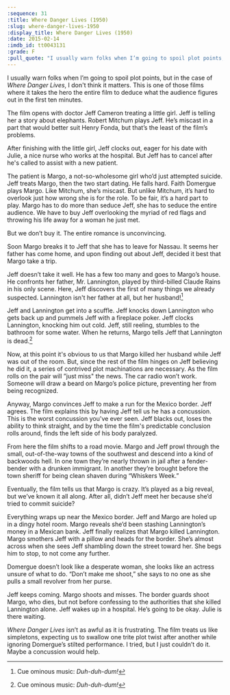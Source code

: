 ```yaml
---
:sequence: 31
:title: Where Danger Lives (1950)
:slug: where-danger-lives-1950
:display_title: Where Danger Lives (1950)
:date: 2015-02-14
:imdb_id: tt0043131
:grade: F
:pull_quote: "I usually warn folks when I’m going to spoil plot points, but in the case of _Where Danger Lives_, I don't think it matters. This is one of those films where it takes the hero the entire film to deduce what the audience figures out in the first ten minutes."
---
```

I usually warn folks when I’m going to spoil plot points, but in the case of _Where Danger Lives_, I don't think it matters. This is one of those films where it takes the hero the entire film to deduce what the audience figures out in the first ten minutes.

The film opens with doctor Jeff Cameron treating a little girl. Jeff is telling her a story about elephants. Robert Mitchum plays Jeff. He’s miscast in a part that would better suit Henry Fonda, but that’s the least of the film’s problems. 

After finishing with the little girl, Jeff clocks out, eager for  his date with Julie, a nice nurse who works at the hospital. But Jeff has to cancel after he's called to assist with a new patient.

The patient is Margo, a not-so-wholesome girl who’d just attempted suicide. Jeff treats Margo, then the two start dating. He falls hard. Faith Domergue plays Margo. Like Mitchum, she’s miscast. But unlike Mitchum, it’s hard to overlook just how wrong she is for the role. To be fair, it’s a hard part to play. 
Margo has to do more than seduce Jeff, she has to seduce the entire audience. We have to buy Jeff overlooking the myriad of red flags and throwing his life away for a woman he just met. 

But we don’t buy it. The entire romance is unconvincing. 

Soon Margo breaks it to Jeff that she has to leave for Nassau. It seems her father has come home, and upon finding out about Jeff, decided it best that Margo take a trip. 

Jeff doesn’t take it well. He has a few too many and goes to Margo’s house. He confronts her father, Mr. Lannington, played by third-billed Claude Rains in his only scene. Here, Jeff discovers the first of many things we already suspected. Lannington isn't her father at all, but her husband![^1] 

Jeff and Lannington get into a scuffle. Jeff knocks down Lannington who gets back up and pummels Jeff with a fireplace poker. Jeff clocks Lannington, knocking him out cold. Jeff, still reeling, stumbles to the bathroom for some water. When he returns, Margo tells Jeff that Lannington is dead.[^1]

Now, at this point it's obvious to us that Margo killed her husband while Jeff was out of the room. But, since the rest of the film hinges on Jeff believing he did it, a series of contrived plot machinations are necessary. As the film rolls on the pair will ”just miss" the news. The car radio won’t work. Someone will draw a beard on Margo’s police picture, preventing her from being recognized. 

Anyway, Margo convinces Jeff to make a run for the Mexico border. Jeff agrees. The film explains this by having Jeff tell us he has a concussion. This is the worst concussion you've ever seen. Jeff blacks out, loses the ability to think straight, and by the time the film's predictable conclusion rolls around, finds the left side of his body paralyzed.

From here the film shifts to a road movie. Margo and Jeff prowl through the small, out-of-the-way towns of the southwest and descend into a kind of backwoods hell. In one town they’re nearly thrown in jail after a fender-bender with a drunken immigrant. In another they’re brought before the town sheriff for being clean shaven during “Whiskers Week.” 

Eventually, the film tells us that Margo is crazy. It’s played as a big reveal, but we’ve known it all along. After all, didn’t Jeff meet her because she’d tried to commit suicide? 

Everything wraps up near the Mexico border. Jeff and Margo are holed up in a dingy hotel room. Margo reveals she’d been stashing Lannington’s money in a Mexican bank. Jeff finally realizes that Margo killed Lannington. Margo smothers Jeff with a pillow and heads for the border. She’s almost across when she sees Jeff shambling down the street toward her. She begs him to stop, to not come any further. 

Domergue doesn’t look like a desperate woman, she looks like an actress unsure of what to do. “Don’t make me shoot,” she says to no one as she pulls a small revolver from her purse. 

Jeff keeps coming. Margo shoots and misses. The border guards shoot Margo, who dies, but not before confessing to the authorities that she killed Lannington alone. Jeff wakes up in a hospital. He’s going to be okay. Julie is there waiting.

_Where Danger Lives_ isn’t as awful as it is frustrating. The film treats us like simpletons, expecting us to swallow one trite plot twist after another while ignoring Domergue’s stilted performance. I tried, but I just couldn’t do it. Maybe a concussion would help.

[^1]: Cue ominous music: _Duh-duh-dum!_